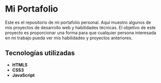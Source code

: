 # Mi Portafolio

Este es el repositorio de mi portafolio personal. Aquí muestro algunos de mis proyectos de desarrollo web y habilidades técnicas. El objetivo de este proyecto es proporcionar una forma para que cualquier persona interesada en mi trabajo pueda ver mis habilidades y proyectos anteriores.


## Tecnologías utilizadas

- **HTML5**
- **CSS3**
- **JavaScript**
